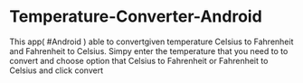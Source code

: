 # Temperature-Converter-Android
This app( #Android ) able to convertgiven temperature Celsius to Fahrenheit and Fahrenheit to Celsius. Simpy enter the temperature that you need to to convert and choose option that Celsius to Fahrenheit or Fahrenheit to Celsius and click convert
